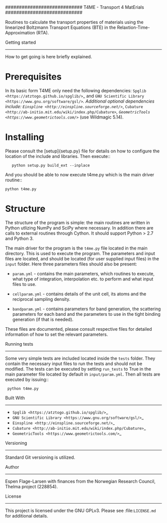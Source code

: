 ############################
T4ME - Transport 4 MatErials
############################

Routines to calculate the transport properties of materials
using the linearized Boltzmann Transport Equations (BTE)
in the Relaxtion-Time-Approximation (RTA).

Getting started
***************

How to get going is here briefly explained.

Prerequisites
=============

In its basic form T4ME only need the following
dependencies: `Spglib <https://atztogo.github.io/spglib/>`_
and `GNU Scientific Library <https://www.gnu.org/software/gsl/>`_.
Additional optional dependencies include:
`Einspline <http://einspline.sourceforge.net/>`_,
`Cubature <http://ab-initio.mit.edu/wiki/index.php/Cubature>`_,
`GeometricTools <https://www.geometrictools.com/>`_
(use Wildmagic 5.14).

Installing
==========

Please consult the [setup]{setup.py} file for details on
how to configure the location of the include and libraries.
Then execute::

       python setup.py build_ext --inplace

And you should be able to now execute t4me.py which is
the main driver routine::

    python t4me.py

Structure
=========

The structure of the program is simple: the main routines
are written in Python utlizing NumPy and SciPy where
necessary. In addition there are calls to external
routines through Cython. It should support Python > 2.7 and
Python 3.

The main driver for the program is the `t4me.py` file
located in the main directory. This is used to execute
the program. The parameters and input files are located,
and should be located (for user supplied input files) in
the `input` folder. Here three parameters files should
also be present:

* `param.yml` - contains the main parameters, which
  routines to execute, what type of integration,
  interpolation etc. to perform and what input
  files to use.

* `cellparam.yml` - contains details of the unit cell, its atoms
  and the reciprocal sampling density.

* `bandparam.yml` - contains parameters for band generation, 
  the scattering parameters for each band
  and the parameters to
  use in the tight binding generation
  (if that is needed).

These files are documented, please consult respective files
for detailed information of how to set the relevant
parameters.

Running tests
*************

Some very simple tests are included located inside the
`tests` folder. They contain the necessary input files
to run the tests and should not be modified. The tests
can be executed by setting `run_tests` to True in the
main parameter file located by default in `input/param.yml`.
Then all tests are executed by issuing::

     python t4me.py

Built With
**********
* `Spglib <https://atztogo.github.io/spglib/>`_
* `GNU Scientific Library <https://www.gnu.org/software/gsl/>`_
* `Einspline <http://einspline.sourceforge.net/>`_
* `Cubature <http://ab-initio.mit.edu/wiki/index.php/Cubature>`_
* `GeometricTools <https://www.geometrictools.com/>`_

Versioning
**********

Standard Git versioning is utilized.

Author
******
Espen Flage-Larsen with finances from the Norwegian
Research Council, Thelma project (228854).

License
*******

This project is licensed under the GNU GPLv3. Please see
:file:`LICENSE.md` for additional details.
